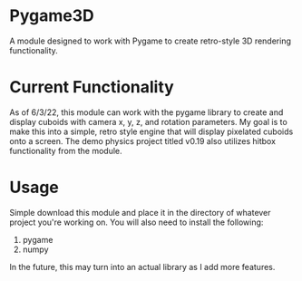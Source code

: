 # Pygame3D
A module designed to work with Pygame to create retro-style 3D rendering functionality.
# Current Functionality
As of 6/3/22, this module can work with the pygame library to create and display cuboids with camera x, y, z, and rotation parameters.  My goal is to make this into a simple, retro style engine that will display pixelated cuboids onto a screen.  The demo physics project titled v0.19 also utilizes hitbox functionality from the module.
# Usage
Simple download this module and place it in the directory of whatever project you're working on.  You will also need to install the following:
1. pygame
2. numpy

In the future, this may turn into an actual library as I add more features.
